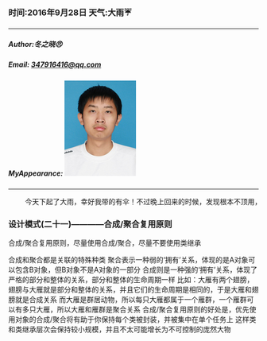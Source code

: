 ### 时间:2016年9月28日 天气:大雨:umbrella:
-----
#####   Author:冬之晓:angry:
#####   Email: 347916416@qq.com
#####   MyAppearance: ![MyAppearance](../MyPicture.JPG "我的头像")
----------

<pre>
    今天下起了大雨，幸好我带的有伞！不过晚上回来的时候，发现根本不顶用，对于大雨来说，小伞是没有多大用处的！回到宿舍就成落汤鸡了！哎，真倒霉，囧。
</pre>


### 设计模式(二十一)————合成/聚合复用原则

合成/聚合复用原则，尽量使用合成/聚合，尽量不要使用类继承

合成和聚合都是关联的特殊种类
聚合表示一种弱的‘拥有’关系，体现的是A对象可以包含B对象，但B对象不是A对象的一部分
合成则是一种强的‘拥有’关系，体现了严格的部分和整体的关系，部分和整体的生命周期一样
比如：大雁有两个翅膀，翅膀与大雁就是部分和整体的关系，并且它们的生命周期是相同的，于是大雁和翅膀就是合成关系
而大雁是群居动物，所以每只大雁都属于一个雁群，一个雁群可以有多只大雁，所以大雁和雁群是聚合关系
合成/聚合复用原则的好处是，优先使用对象的合成/聚合将有助于你保持每个类被封装，并被集中在单个任务上
这样类和类继承层次会保持较小规模，并且不太可能增长为不可控制的庞然大物